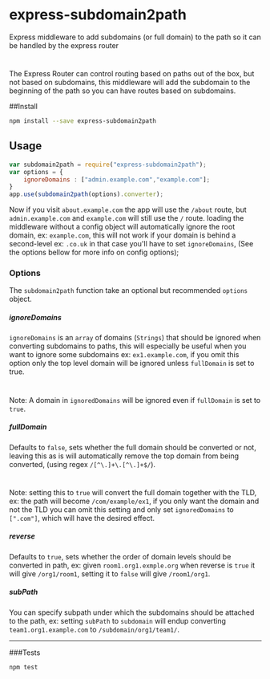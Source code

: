 # express-subdomain2path
Express middleware to add subdomains (or full domain) to the path so it can be handled by the express router
#
The Express Router can control routing based on paths out of the box, but not based on subdomains, this middleware will add the subdomain to the beginning of the path so you can have routes based on subdomains. 

##Install
```sh
npm install --save express-subdomain2path
```

## Usage
```js
var subdomain2path = require("express-subdomain2path");
var options = {
	ignoreDomains : ["admin.example.com","example.com"];
}
app.use(subdomain2path(options).converter);
```
Now if you visit ```about.example.com``` the app will use the ```/about``` route, but ```admin.example.com``` and ```example.com```  will still use the ```/``` route.
loading the middleware without a config object will automatically ignore the root domain, ex: ```example.com```, this will not work if your domain is behind a second-level ex: ```.co.uk``` in that case you'll have to set ```ignoreDomains```, (See the options bellow for more info on config options);

### Options
The ```subdomain2path``` function take an optional but recommended ```options``` object.

##### ignoreDomains
```ignoreDomains``` is an ```array``` of domains (```Strings```) that should be ignored when converting subdomains to paths, this will especially be useful when you want to ignore some subdomains ex: ```ex1.example.com```, if you omit this option only the top level domain will be ignored unless ```fullDomain``` is set to true.
#
Note: A domain in ```ignoredDomains``` will be ignored even if ```fullDomain``` is set to ```true```.

##### fullDomain
Defaults to ```false```, sets whether the full domain should be converted or not, leaving this as is will automatically remove the top domain from being converted, (using regex ```/[^\.]+\.[^\.]+$/```).
#
Note: setting this to ```true``` will convert the full domain together with the TLD, ex: the path will become ```/com/example/ex1```, if you only want the domain and not the TLD you can omit this setting and only set ```ignoredDomains``` to ```[".com"]```, which will have the desired effect.
##### reverse
Defaults to ```true```, sets whether the order of domain levels should be converted in path, ex: given ```room1.org1.exmple.org``` when reverse is ```true``` it will give ```/org1/room1```, setting it to ```false``` will give ```/room1/org1```.
##### subPath
You can specify subpath under which the subdomains should be attached to the path, ex: setting ```subPath``` to ```subdomain``` will endup converting ```team1.org1.example.com``` to ```/subdomain/org1/team1/```.

***

###Tests 
```sh
npm test
```